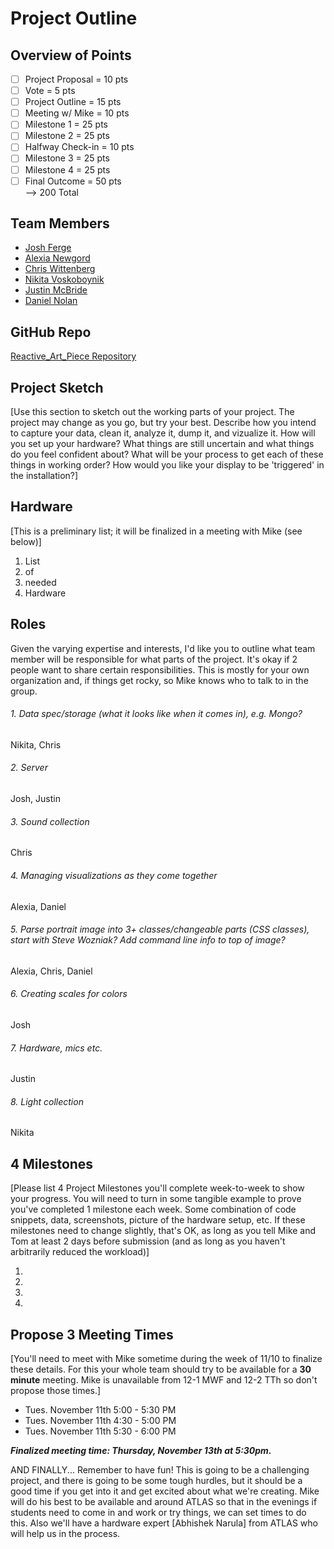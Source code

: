 Project Outline
============

## Overview of Points
- [ ] Project Proposal = 10 pts  
- [ ] Vote = 5 pts
- [ ] Project Outline = 15 pts
- [ ] Meeting w/ Mike = 10 pts
- [ ] Milestone 1 = 25 pts
- [ ] Milestone 2 = 25 pts
- [ ] Halfway Check-in = 10 pts
- [ ] Milestone 3 = 25 pts
- [ ] Milestone 4 = 25 pts
- [ ] Final Outcome = 50 pts  
--> 200 Total

## Team Members
* [Josh Ferge](www.github.com/JoshFerge) 
* [Alexia Newgord](www.github.com/alne4294)
* [Chris Wittenberg](www.github.com/cwitty1919)
* [Nikita Voskoboynik](www.github.com/nikitavoskoboynik)
* [Justin McBride](www.github.com/dare599z)
* [Daniel Nolan](www.github.com/dano8957)

## GitHub Repo 

[Reactive_Art_Piece Repository](https://github.com/alne4294/Reactive_Art_Piece)

## Project Sketch
[Use this section to sketch out the working parts of your project.  The project may change as you go, but try your best.  Describe how you intend to capture your data, clean it, analyze it, dump it, and vizualize it.  How will you set up your hardware?  What things are still uncertain and what things do you feel confident about?  What will be your process to get each of these things in working order?  How would you like your display to be 'triggered' in the installation?]

## Hardware
[This is a preliminary list; it will be finalized in a meeting with Mike (see below)]

1. List
2. of
3. needed 
4. Hardware

## Roles
Given the varying expertise and interests, I'd like you to outline what team member will be responsible for what parts of the project.  It's okay if 2 people want to share certain responsibilities.  This is mostly for your own organization and, if things get rocky, so Mike knows who to talk to in the group.

###### 1. Data spec/storage (what it looks like when it comes in), e.g. Mongo?
Nikita, Chris
###### 2. Server
Josh, Justin
###### 3. Sound collection
Chris
###### 4. Managing visualizations as they come together
Alexia, Daniel
###### 5. Parse portrait image into 3+ classes/changeable parts (CSS classes), start with Steve Wozniak?  Add command line info to top of image?
Alexia, Chris, Daniel
###### 6. Creating scales for colors
Josh
###### 7. Hardware, mics etc.
Justin
###### 8. Light collection
Nikita


## 4 Milestones
[Please list 4 Project Milestones you'll complete week-to-week to show your progress.  You will need to turn in some tangible example to prove you've completed 1 milestone each week.  Some combination of code snippets, data, screenshots, picture of the hardware setup, etc.  If these milestones need to change slightly, that's OK, as long as you tell Mike and Tom at least 2 days before submission (and as long as you haven't arbitrarily reduced the workload)]

1. 
2. 
3. 
4. 

## Propose 3 Meeting Times
[You'll need to meet with Mike sometime during the week of 11/10 to finalize these details.  For this your whole team should try to be available for a **30 minute** meeting.  Mike is unavailable from 12-1 MWF and 12-2 TTh so don't propose those times.]

- Tues. November 11th 5:00 - 5:30 PM
- Tues. November 11th 4:30 - 5:00 PM
- Tues. November 11th 5:30 - 6:00 PM

***Finalized meeting time: Thursday, November 13th at 5:30pm.***

AND FINALLY... Remember to have fun!  This is going to be a challenging project, and there is going to be some tough hurdles, but it should be a good time if you get into it and get excited about what we're creating.  Mike will do his best to be available and around ATLAS so that in the evenings if students need to come in and work or try things, we can set times to do this.  Also we'll have a hardware expert [Abhishek Narula] from ATLAS who will help us in the process.  
